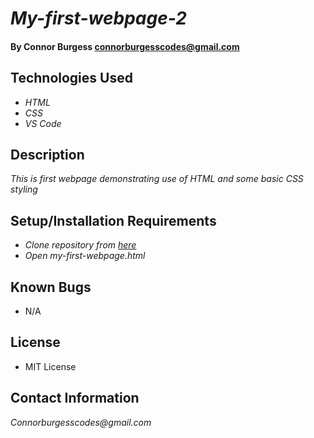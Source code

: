 # _My-first-webpage-2_

#### By Connor Burgess <connorburgesscodes@gmail.com>

## Technologies Used

* _HTML_ 
* _CSS_
* _VS Code_


## Description

_This is first webpage demonstrating use of HTML and some basic CSS styling_


## Setup/Installation Requirements

* _Clone repository from [here](https://github.com/ConnorBurgess/my-first-webpage-2.git)_
* _Open my-first-webpage.html_


## Known Bugs

* N/A

## License

* MIT License

## Contact Information

_Connorburgesscodes@gmail.com_